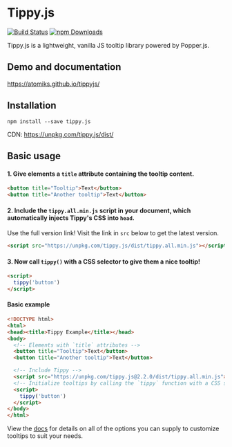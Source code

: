 # Tippy.js
[![Build Status](https://travis-ci.org/atomiks/tippyjs.svg?branch=master)](https://travis-ci.org/atomiks/tippyjs)
[![npm Downloads](https://img.shields.io/npm/dt/tippy.js.svg)](https://www.npmjs.com/package/tippy.js)

Tippy.js is a lightweight, vanilla JS tooltip library powered by Popper.js.

## Demo and documentation

https://atomiks.github.io/tippyjs/

## Installation

```
npm install --save tippy.js
```

CDN: https://unpkg.com/tippy.js/dist/

## Basic usage

#### 1. Give elements a `title` attribute containing the tooltip content.
```html
<button title="Tooltip">Text</button>
<button title="Another tooltip">Text</button>
```

#### 2. Include the `tippy.all.min.js` script in your document, which automatically injects Tippy's CSS into `head`.
Use the full version link! Visit the link in `src` below to get the latest version.

```html
<script src="https://unpkg.com/tippy.js/dist/tippy.all.min.js"></script>
```

#### 3. Now call `tippy()` with a CSS selector to give them a nice tooltip!

```html
<script>
  tippy('button')
</script>
```

#### Basic example

```html
<!DOCTYPE html>
<html>
<head><title>Tippy Example</title></head>
<body>
  <!-- Elements with `title` attributes -->
  <button title="Tooltip">Text</button>
  <button title="Another tooltip">Text</button>

  <!-- Include Tippy -->
  <script src="https://unpkg.com/tippy.js@2.2.0/dist/tippy.all.min.js"></script>
  <!-- Initialize tooltips by calling the `tippy` function with a CSS selector -->
  <script>
    tippy('button')
  </script>
</body>
</html>
```

View the [docs](https://atomiks.github.io/tippyjs/) for details on all of the options you can supply to customize tooltips to suit your needs.
